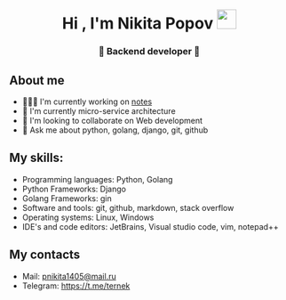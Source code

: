 
<h1 align="center">Hi , I'm Nikita Popov <img src="https://media.giphy.com/media/hvRJCLFzcasrR4ia7z/giphy.gif" width="35"></h1>
<h3 align="center">🚀 Backend developer 🚀</h3>

## About me

- 👩🏻‍💻 I'm currently working on [notes](https://github.com/nongreen/notes)
- 🌱 I'm currently micro-service architecture
- 👯 I'm looking to collaborate on Web development
- 💬 Ask me about python, golang, django, git, github

## My skills:

- Programming languages: Python, Golang
- Python Frameworks: Django 
- Golang Frameworks: gin
- Software and tools: git, github, markdown, stack overflow
- Operating systems: Linux, Windows
- IDE's and code editors: JetBrains, Visual studio code, vim, notepad++
 
## My contacts

- Mail: pnikita1405@mail.ru
- Telegram: https://t.me/ternek
